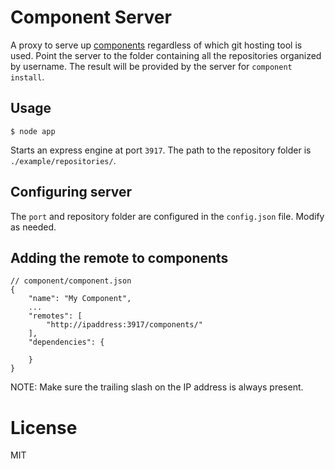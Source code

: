# Component Server
A proxy to serve up [components](//github.com/component/component) regardless of which git hosting tool is used. Point the server to the folder containing all the repositories organized by username. The result will be provided by the server for `component install`.

## Usage
    
    $ node app

Starts an express engine at port `3917`. The path to the repository folder is `./example/repositories/`.

## Configuring server
The `port` and repository folder are configured in the `config.json` file. Modify as needed.

## Adding the remote to components

    // component/component.json
    {
        "name": "My Component",
        ...
        "remotes": [
            "http://ipaddress:3917/components/"
        ],
        "dependencies": {

        }
    }

NOTE: Make sure the trailing slash on the IP address is always present.

# License
MIT
